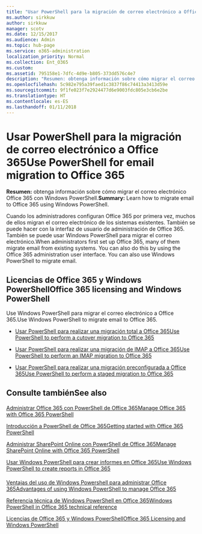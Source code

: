 ```yaml
---
title: "Usar PowerShell para la migración de correo electrónico a Office 365"
ms.author: sirkkuw
author: sirkkuw
manager: scotv
ms.date: 12/15/2017
ms.audience: Admin
ms.topic: hub-page
ms.service: o365-administration
localization_priority: Normal
ms.collection: Ent_O365
ms.custom: 
ms.assetid: 795158e1-7dfc-4d9e-b805-373dd576c4e7
description: "Resumen: obtenga información sobre cómo migrar el correo electrónico Office 365 con Windows PowerShell."
ms.openlocfilehash: 5c982e795a39faed1c3837f86c74413a3413d59e
ms.sourcegitcommit: 9f1fe023f7e2924477d6e9003fdc805e3cb6e2be
ms.translationtype: HT
ms.contentlocale: es-ES
ms.lasthandoff: 01/11/2018
---
```

# <a name="use-powershell-for-email-migration-to-office-365"></a><span data-ttu-id="bcd7f-103">Usar PowerShell para la migración de correo electrónico a Office 365</span><span class="sxs-lookup"><span data-stu-id="bcd7f-103">Use PowerShell for email migration to Office 365</span></span>

 <span data-ttu-id="bcd7f-104">**Resumen:** obtenga información sobre cómo migrar el correo electrónico Office 365 con Windows PowerShell.</span><span class="sxs-lookup"><span data-stu-id="bcd7f-104">**Summary:** Learn how to migrate email to Office 365 using Windows PowerShell.</span></span>
  
<span data-ttu-id="bcd7f-p101">Cuando los administradores configuran Office 365 por primera vez, muchos de ellos migran el correo electrónico de los sistemas existentes. También se puede hacer con la interfaz de usuario de administración de Office 365. También se puede usar Windows PowerShell para migrar el correo electrónico.</span><span class="sxs-lookup"><span data-stu-id="bcd7f-p101">When administrators first set up Office 365, many of them migrate email from existing systems. You can also do this by using the Office 365 administration user interface. You can also use Windows PowerShell to migrate email.</span></span>
  
## <a name="office-365-licensing-and-windows-powershell"></a><span data-ttu-id="bcd7f-108">Licencias de Office 365 y Windows PowerShell</span><span class="sxs-lookup"><span data-stu-id="bcd7f-108">Office 365 licensing and Windows PowerShell</span></span>

<span data-ttu-id="bcd7f-109">Use Windows PowerShell para migrar el correo electrónico a Office 365.</span><span class="sxs-lookup"><span data-stu-id="bcd7f-109">Use Windows PowerShell to migrate email to Office 365.</span></span> 
  
- [<span data-ttu-id="bcd7f-110">Usar PowerShell para realizar una migración total a Office 365</span><span class="sxs-lookup"><span data-stu-id="bcd7f-110">Use PowerShell to perform a cutover migration to Office 365</span></span>](use-powershell-to-perform-a-cutover-migration-to-office-365.md)
    
- [<span data-ttu-id="bcd7f-111">Usar PowerShell para realizar una migración de IMAP a Office 365</span><span class="sxs-lookup"><span data-stu-id="bcd7f-111">Use PowerShell to perform an IMAP migration to Office 365</span></span>](use-powershell-to-perform-an-imap-migration-to-office-365.md)
    
- [<span data-ttu-id="bcd7f-112">Usar PowerShell para realizar una migración preconfigurada a Office 365</span><span class="sxs-lookup"><span data-stu-id="bcd7f-112">Use PowerShell to perform a staged migration to Office 365</span></span>](use-powershell-to-perform-a-staged-migration-to-office-365.md)
    
## <a name="see-also"></a><span data-ttu-id="bcd7f-113">Consulte también</span><span class="sxs-lookup"><span data-stu-id="bcd7f-113">See also</span></span>

#### 

[<span data-ttu-id="bcd7f-114">Administrar Office 365 con PowerShell de Office 365</span><span class="sxs-lookup"><span data-stu-id="bcd7f-114">Manage Office 365 with Office 365 PowerShell</span></span>](manage-office-365-with-office-365-powershell.md)
  
[<span data-ttu-id="bcd7f-115">Introducción a PowerShell de Office 365</span><span class="sxs-lookup"><span data-stu-id="bcd7f-115">Getting started with Office 365 PowerShell</span></span>](getting-started-with-office-365-powershell.md)
  
[<span data-ttu-id="bcd7f-116">Administrar SharePoint Online con PowerShell de Office 365</span><span class="sxs-lookup"><span data-stu-id="bcd7f-116">Manage SharePoint Online with Office 365 PowerShell</span></span>](manage-sharepoint-online-with-office-365-powershell.md)
  
[<span data-ttu-id="bcd7f-117">Usar Windows PowerShell para crear informes en Office 365</span><span class="sxs-lookup"><span data-stu-id="bcd7f-117">Use Windows PowerShell to create reports in Office 365</span></span>](use-windows-powershell-to-create-reports-in-office-365.md)
#### 

<span data-ttu-id="bcd7f-118">[Ventajas del uso de Windows Powershell para administrar Office 365]((http://technet.microsoft.com/library/15144a50-453e-4cd5-befd-bc6736697967.aspx))</span><span class="sxs-lookup"><span data-stu-id="bcd7f-118">[Advantages of using Windows PowerShell to manage Office 365]((http://technet.microsoft.com/library/15144a50-453e-4cd5-befd-bc6736697967.aspx))</span></span>
  
<span data-ttu-id="bcd7f-119">[Referencia técnica de Windows PowerShell en Office 365]((http://technet.microsoft.com/library/10d5c66a-7579-4319-aaa5-7a5e21d49cea.aspx))</span><span class="sxs-lookup"><span data-stu-id="bcd7f-119">[Windows PowerShell in Office 365 technical reference]((http://technet.microsoft.com/library/10d5c66a-7579-4319-aaa5-7a5e21d49cea.aspx))</span></span>
  
<span data-ttu-id="bcd7f-120">[Licencias de Office 365 y Windows PowerShell]((http://technet.microsoft.com/library/6ca0e430-f7ba-4184-becf-14c6c5c8dde5.aspx))</span><span class="sxs-lookup"><span data-stu-id="bcd7f-120">[Office 365 Licensing and Windows PowerShell]((http://technet.microsoft.com/library/6ca0e430-f7ba-4184-becf-14c6c5c8dde5.aspx))</span></span>

